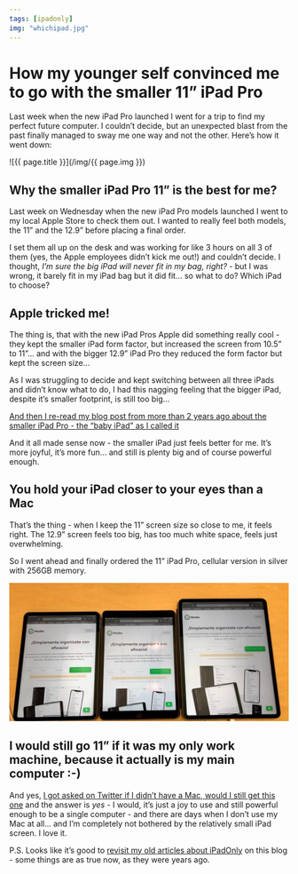 ```yaml
---
tags: [ipadonly]
img: "whichipad.jpg"
---
```


# How my younger self convinced me to go with the smaller 11” iPad Pro

Last week when the new iPad Pro launched I went for a trip to find my perfect future computer. I couldn’t decide, but an unexpected blast from the past finally managed to sway me one way and not the other. Here’s how it went down:

<!--More-->

![{{ page.title }}](/img/{{ page.img }})

## Why the smaller iPad Pro 11” is the best for me?

Last week on Wednesday when the new iPad Pro models launched I went to my local Apple Store to check them out. I wanted to really feel both models, the 11” and the 12.9” before placing a final order.

I set them all up on the desk and was working for like 3 hours on all 3 of them (yes, the Apple employees didn’t kick me out!) and couldn’t decide. I thought, *I’m sure the big iPad will never fit in my bag, right?* - but I was wrong, it barely fit in my iPad bag but it did fit... so what to do? Which iPad to choose?

## Apple tricked me!

The thing is, that with the new iPad Pros Apple did something really cool - they kept the smaller iPad form factor, but increased the screen from 10.5” to 11”... and with the bigger 12.9” iPad Pro they reduced the form factor but kept the screen size...

As I was struggling to decide and kept switching between all three iPads and  didn’t know what to do, I had this nagging feeling that the bigger iPad, despite it’s smaller footprint, is still too big...

[And then I re-read my blog post from more than 2 years ago about the smaller iPad Pro - the “baby iPad” as I called it](https://sliwinski.com/babyipad)

And it all made sense now - the smaller iPad just feels better for me. It’s more joyful, it’s more fun... and still is plenty big and of course powerful enough.

## You hold your iPad closer to your eyes than a Mac

That’s the thing - when I keep the 11” screen size so close to me, it feels right. The 12.9” screen feels too big, has too much white space, feels just overwhelming.

So I went ahead and finally ordered the 11” iPad Pro, cellular version in silver with 256GB memory.

![How my younger self convinced me to go with the smaller 11” iPad Pro 2](/img/whichipad-2.jpg)

## I would still go 11” if it was my only work machine, because it actually is my main computer :-)

And yes, [I got asked on Twitter if I didn’t have a Mac, would I still get this one](https://twitter.com/marisa8184/status/1061197309290209282) and the answer is *yes* - I would, it’s just a joy to use and still powerful enough to be a single computer - and there are days when I don’t use my Mac at all... and I’m completely not bothered by the relatively small iPad screen. I love it.

P.S. Looks like it’s good to [revisit my old articles about iPadOnly](/tag/ipadonly) on this blog - some things are as true now, as they were years ago.


[n]: https://nozbe.com/?a=mike
[p]: https://thepodcast.fm/